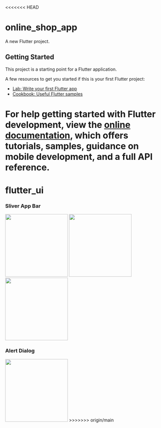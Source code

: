 <<<<<<< HEAD
# online_shop_app

A new Flutter project.

## Getting Started

This project is a starting point for a Flutter application.

A few resources to get you started if this is your first Flutter project:

- [Lab: Write your first Flutter app](https://docs.flutter.dev/get-started/codelab)
- [Cookbook: Useful Flutter samples](https://docs.flutter.dev/cookbook)

For help getting started with Flutter development, view the
[online documentation](https://docs.flutter.dev/), which offers tutorials,
samples, guidance on mobile development, and a full API reference.
=======
# flutter_ui

### Sliver App Bar
<img src="https://github.com/AbdelrhmanAmer/flutter_ui/assets/93345509/da90f3b2-26f8-48c1-92d5-93d8989ab742" width="200"/>
<img src="https://github.com/AbdelrhmanAmer/flutter_ui/assets/93345509/fd971f41-2739-4604-bcab-26b168517602" width="200"/>
<img src="https://github.com/AbdelrhmanAmer/flutter_ui/assets/93345509/cb32f5e6-eb32-44dd-ba0c-a7580ff954d3" width="200"/>

### Alert Dialog
<img src="https://github.com/AbdelrhmanAmer/flutter_ui/assets/93345509/1097429a-1438-4590-8c0a-35e7b257cf39" width="200"/>
>>>>>>> origin/main
